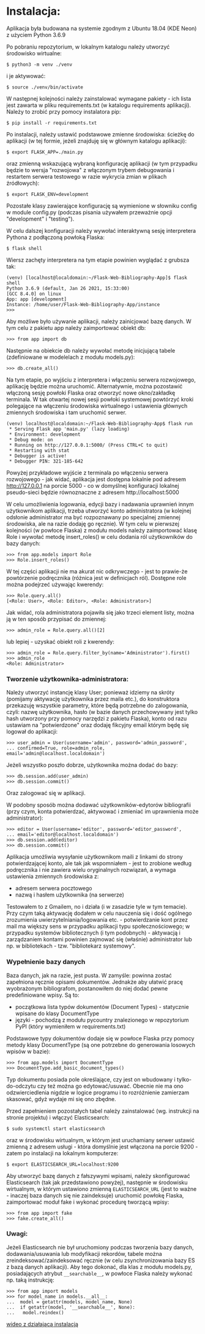 # Instalacja:

Aplikacja była budowana na systemie zgodnym z Ubuntu 18.04 (KDE Neon)
z użyciem Python 3.6.9

Po pobraniu repozytorium, w lokalnym katalogu należy utworzyć środowisko
wirtualne:
```
$ python3 -m venv ./venv
```
i je aktywować:
```
$ source ./venv/bin/activate
```
W następnej kolejności należy zainstalować wymagane pakiety - ich lista jest
zawarta w pliku requirements.txt (w katalogu requirements aplikacji). Należy
to zrobić przy pomocy instalatora pip:
```
$ pip install -r requirements.txt
```
Po instalacji, należy ustawić podstawowe zmienne środowiska:
ścieżkę do aplikacji (w tej formie, jeżeli znajduję się w głównym
katalogu aplikacji):
```
$ export FLASK_APP=./main.py
```
oraz zmienną wskazującą wybraną konfigurację aplikacji (w tym przypadku
będzie to wersja "rozwojowa" z włączonym trybem debugowania i restartem
serwera testowego w razie wykrycia zmian w plikach źródłowych):
```
$ export FLASK_ENV=development
```
Pozostałe klasy zawierające konfigurację są wymienione w słowniku config w
module config.py (podczas pisania używałem przeważnie opcji "development"
i "testing").

W celu dalszej konfiguracji należy wywołać interaktywną sesję interpretera
Pythona z podłączoną powłoką Flaska:
```
$ flask shell
```
Wiersz zachęty interpretera na tym etapie powinien wyglądać z grubsza tak:

```
(venv) [localhost@localdomain:~/Flask-Web-Bibliography-App]$ flask shell
Python 3.6.9 (default, Jan 26 2021, 15:33:00) 
[GCC 8.4.0] on linux
App: app [development]
Instance: /home/user/Flask-Web-Bibliography-App/instance
>>>
```

Aby możliwe było używanie aplikacji, należy zainicjować bazę danych. W tym
celu z pakietu app należy zaimportować obiekt db:
```
>>> from app import db
```
Następnie na obiekcie db należy wywołać metodę inicjującą
tabele (zdefiniowane w modelelach z modułu models.py):
```
>>> db.create_all()
```
Na tym etapie, po wyjściu z interpretera i włączeniu serwera
rozwojowego, aplikację będzie można uruchomić.
Alternatywnie, można pozostawić włączoną sesję powłoki Flaska oraz otworzyć
nowe okno/zakładkę terminala. W tak otwartej nowej sesji powłoki systemowej
powtórzyć kroki polegające na włączeniu środowiska wirtualnego i ustawienia
głównych zmiennych środowiska i tam uruchomić serwer.
```
(venv) localhost@localdomain:~/Flask-Web-Bibliography-App$ flask run
 * Serving Flask app 'main.py' (lazy loading)
 * Environment: development
 * Debug mode: on
 * Running on http://127.0.0.1:5000/ (Press CTRL+C to quit)
 * Restarting with stat
 * Debugger is active!
 * Debugger PIN: 321-185-642
```
Powyżej przykładowe wyjście z terminala po włączeniu serwera rozwojowego - jak
widać, aplikacja jest dostępna lokalnie pod adresem http://127.0.0.1 na
porcie 5000 - co w domyślnej konfiguracji lokalnej pseudo-sieci będzie
równoznaczne z adresem http://localhost:5000

W celu umożliwienia logowania, edycji bazy i nadawania uprawnień innym
użytkownikom aplikacji, trzeba utworzyć konto administratora (w kolejnej
odsłonie administrator ma być rozpoznawany po specjalnej zmiennej środowiska,
ale na razie dodaję go ręcznie). W tym celu w pierwszej kolejności (w powłoce
Flaska) z modułu models należy zaimportować klasę Role i wywołać metodę
insert_roles() w celu dodania ról użytkowników do bazy danych:
```
>>> from app.models import Role
>>> Role.insert_roles()
```
W tej części aplikacji nie ma akurat nic odkrywczego - jest to prawie-że
powtórzenie podręcznika (różnica jest w definicjach ról).
Dostępne role można podejrzeć używając kwerendy:
```
>>> Role.query.all()
[<Role: User>, <Role: Editor>, <Role: Administrator>]
```
Jak widać, rola administratora pojawiła się jako trzeci element listy, można
ją w ten sposób przypisać do zmiennej:
```
>>> admin_role = Role.query.all()[2]
```
lub lepiej - uzyskać obiekt roli z kwerendy:
```
>>> admin_role = Role.query.filter_by(name='Administrator').first()
>>> admin_role
<Role: Administrator>
```
### Tworzenie użytkownika-administratora:
Należy utworzyć instancję klasy User; ponieważ idziemy na skróty (pomijamy
aktywację użytkownika przez maila etc.), do konstruktora przekazuję wszystkie
parametry, które będą potrzebne do zalogowania, czyli: nazwę użytkownika,
hasło (w bazie danych przechowywany jest tylko hash utworzony przy pomocy
narzędzi z pakietu Flaska), konto od razu ustawiam na "potwierdzone" oraz
dodaję fikcyjny email którym będę się logował do aplikacji:
```
>>> user_admin = User(username='admin', password='admin_password',
... confirmed=True, role=admin_role, email='admin@localhost.localdomain')
```
Jeżeli wszystko poszło dobrze, użytkownika można dodać do bazy:
```
>>> db.session.add(user_admin)
>>> db.session.commit()
```
Oraz zalogować się w aplikacji.

W podobny sposób można dodawać użytkowników-edytorów bibliografii (przy czym,
konta potwierdzać, aktywować i zmieniać im uprawnienia może administrator):
```
>>> editor = User(username='editor', password='editor_password',
... email='editor@localhost.localdomain')
>>> db.session.add(editor)
>>> db.session.commit()
```
Aplikacja umożliwia wysyłanie użytkownikom maili z linkami do strony
potwierdzającej konto, ale tak jak wspomniałem - jest to zrobione według
podręcznika i nie zawiera wielu oryginalnych rozwiązań, a wymaga ustawienia
zmiennych środowiska z:
* adresem serwera pocztowego
* nazwą i hasłem użytkownika (na serwerze)

Testowałem to z Gmailem, no i działa (i w zasadzie tyle w tym temacie).
Przy czym taką aktywację dodałem w celu nauczenia się i dość ogólnego
zrozumienia uwierzytelniania/logowania etc. - potwierdzanie kont przez mail
ma większy sens w przypadku aplikacji typu społecznościowego; w przypadku
systemów bibliotecznych (i tym podobnych) - aktywacją i zarządzaniem kontami
powinien zajmować się (właśnie) administrator lub np. w bibliotekach - tzw.
"bibliotekarz systemowy".

### Wypełnienie bazy danych
Baza danych, jak na razie, jest pusta. W zamyśle: powinna zostać zapełniona
ręcznie opisami dokumentów. Jednakże aby ułatwić pracę wyobrażonym
bibliografom, postanowiłem do niej dodać pewne predefiniowane wpisy. Są to:
* początkowa lista typów dokumentów (Document Types) - statycznie wpisane do
  klasy DocumentType
* języki - pochodzą z modułu pycountry znalezionego w repozytorium PyPI
(który wymieniłem w requirements.txt)

Podstawowe typy dokumentów dodaje się w powłoce Flaska przy pomocy metody
klasy DocumentType (są one potrzebne do generowania losowych wpisów w bazie):
```
>>> from app.models import DocumentType
>>> DocumentType.add_basic_document_types()
```
Typ dokumentu posiada pole określające, czy jest on wbudowany
i tylko-do-odczytu czy też można go edytować/usuwać. Obecnie nie ma ono
odzwierciedlenia nigdzie w logice programu i to rozróżnienie zamierzam
skasować, gdyż wydaje mi się ono zbędne.

Przed zapełnieniem pozostałych tabel należy zainstalować (wg. instrukcji na
stronie projektu) i włączyć Elasticsearch:
```
$ sudo systemctl start elasticsearch
```
oraz w środowisku wirtualnym, w którym jest uruchamiany serwer ustawić
zmienną z adresem usługi - która domyślnie jest włączona na porcie 9200 -
zatem po instalacji na lokalnym komputerze:
```
$ export ELASTICSEARCH_URL=localhost:9200
```
Aby utworzyć bazę danych z fałszywymi wpisami, należy skonfigurować
Elasticsearch (tak jak przedstawiono powyżej), następnie w środowisku
wirtualnym, w którym ustawiono zmienną `ELASTICSEARCH_URL`
(jest to ważne - inaczej baza danych się nie zaindeksuje) uruchomić powłokę
Flaska, zaimportować moduł fake i wykonać procedurę tworzącą wpisy:
```
>>> from app import fake
>>> fake.create_all()
```

### Uwagi:

Jeżeli Elasticsearch nie był uruchomiony podczas tworzenia bazy danych,
dodawania/usuwania lub modyfikacji rekordów, tabele można
zreindeksować/zaindeksować ręcznie (w celu zsynchronizowania bazy ES z bazą
danych aplikacji). Aby tego dokonać, dla klas z modułu models.py,
posiadających atrybut `__searchable__`, w powłoce Flaska należy wykonać
np. taką instrukcję:
```
>>> from app import models
>>> for model_name in models.__all__:
...  model = getattr(models, model_name, None)
...  if getattr(model, '__searchable__', None):
...   model.reindex()
```

[wideo z działającą instalacją](https://youtu.be/QaYa7rLCeNw)
